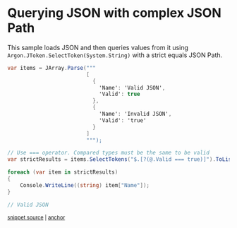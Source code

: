 # Querying JSON with complex JSON Path

This sample loads JSON and then queries values from it using `Argon.JToken.SelectToken(System.String)` with a strict equals JSON Path.

<!-- snippet: StrictEqualsQueryUsage -->
<a id='snippet-strictequalsqueryusage'></a>
```cs
var items = JArray.Parse("""
                         [
                           {
                             'Name': 'Valid JSON',
                             'Valid': true
                           },
                           {
                             'Name': 'Invalid JSON',
                             'Valid': 'true'
                           }
                         ]
                         """);

// Use === operator. Compared types must be the same to be valid
var strictResults = items.SelectTokens("$.[?(@.Valid === true)]").ToList();

foreach (var item in strictResults)
{
    Console.WriteLine((string) item["Name"]);
}

// Valid JSON
```
<sup><a href='/src/ArgonTests/Documentation/Samples/JsonPath/StrictEqualsQuery.cs#L10-L35' title='Snippet source file'>snippet source</a> | <a href='#snippet-strictequalsqueryusage' title='Start of snippet'>anchor</a></sup>
<!-- endSnippet -->
